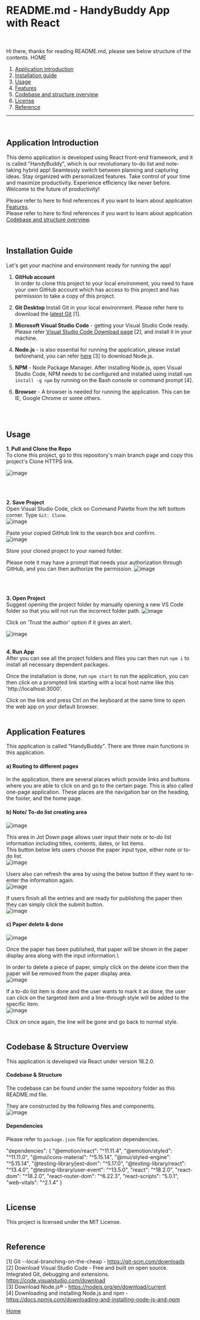 # README.md - HandyBuddy App with React
<br />

Hi there, thanks for reading README.md, please see below structure of the contents. <a name="home">HOME</a>

1. [Application introduction](#ch1)
2. [Installation guide](#ch2)
3. [Usage](#ch3)  
4. [Features](#ch4)
5. [Codebase and structure overview](#ch5)
6. [License](#ch6)
7. [Reference](#ref)

***
<br />

 
  
## <a name="ch1">Application Introduction</a>

<p>This demo application is developed using React front-end framework, and it is called "HandyBuddy", which is our revolutionary to-do list and note-taking hybrid app! Seamlessly switch between planning and capturing ideas. Stay organized with personalized features. Take control of your time and maximize productivity. Experience efficiency like never before. Welcome to the future of productivity!</p>

Please refer to here to find references if you want to learn about application [Features](#ch4).\
Please refer to here to find references if you want to learn about application [Codebase and structure overview](#ch5).\
\
<br />
## <a name="ch2">Installation Guide</a>

Let's get your machine and environment ready for running the app!

 1. **GitHub account**\
In order to clone this project to your local environment, you need to have your own GitHub account which has access to this project and has permission to take a copy of this project.


 2. **Git Desktop**
Install Git in your local environment. Please refer here to download the [latest Git](https://git-scm.com/downloads) [1].


 3. **Microsoft Visual Studio Code** - getting your Visual Studio Code ready. Please refer [Visual Studio Code Download page](https://code.visualstudio.com/download) [2], and install it in your machine.


 4. **Node.js** - is also essential for running the application, please install beforehand, you can refer [here](https://nodejs.org/en/download/current) [3] to download Node.js.


 5. **NPM** - Node Package Manager. After installing Node.js, open Visual Studio Code, NPM needs to be configured and installed using install `npm install -g npm` by running on the Bash console or command prompt [4].

 6. **Browser** - A browser is needed for running the application. This can be IE, Google Chrome or some others.

\
<br />
## <a name="ch3">Usage</a>

**1. Pull and Clone the Repo**
\
To clone this project, go to this repository's main branch page and copy this project's Clone HTTPS link.

![image](https://github.com/KhilliamsChise/ReactAPP-HandyBuddy/assets/114396691/aed5a989-7782-4f92-8ead-1090fd0cfd39)

\
<br />

**2. Save Project**
\
Open Visual Studio Code, click on Command Palette from the left bottom corner. Type `Git: Clone`.\
![image](https://github.com/UOA-CS732-SE750-Students-2024/cs732-assignment-KhilliamsChise/assets/114396691/1a90a095-7103-46bc-a33b-8fd06bf36256)

Paste your copied GitHub link to the search box and confirm.\
![image](https://github.com/UOA-CS732-SE750-Students-2024/cs732-assignment-KhilliamsChise/assets/114396691/4c61f104-3f9e-4634-8f0b-c78141a76e07)

Store your cloned project to your named folder.

Please note it may have a prompt that needs your authorization through GitHub, and you can then authorize the permission.
![image](https://github.com/UOA-CS732-SE750-Students-2024/cs732-assignment-KhilliamsChise/assets/114396691/a691bd29-ac96-4865-ac76-eadfc1691c24)

\
<br />

**3. Open Project**
\
Suggest opening the project folder by manually opening a new VS Code folder so that you will not run the incorrect folder path.
![image](https://github.com/UOA-CS732-SE750-Students-2024/cs732-assignment-KhilliamsChise/assets/114396691/eb6c5dfd-d093-474d-b19e-9cb31d81ea9a)


Click on 'Trust the author' option if it gives an alert.

![image](https://github.com/UOA-CS732-SE750-Students-2024/cs732-assignment-KhilliamsChise/assets/114396691/9e4457a4-7edc-46a4-97e7-eb056acd5b4e)
\
<br />

**4. Run App**
\
After you can see all the project folders and files you can then run `npm i` to install all necessary dependent packages.

Once the installation is done, run `npm start` to run the application, you can then click on a prompted link starting with a local host name like this 'http://localhost:3000'.

Click on the link and press Ctrl on the keyboard at the same time to open the web app on your default browser. 
\
<br />
## <a name="ch4">Application Features</a>
<p>This application is called "HandyBuddy". There are three main functions in this application. </p>

#### a) Routing to different pages
In the application, there are several places which provide links and buttons where you are able to click on and go to the certain page. This is also called one-page application.
These places are the navigation bar on the heading, the footer, and the home page.

#### b) Note/ To-do list creating area

![image](https://github.com/KhilliamsChise/ReactAPP-HandyBuddy/assets/114396691/abae5050-fc9d-4b7c-9ce6-316eb3b926f2)

This area in Jot Down page allows user input their note or to-do list information including titles, contents, dates, or list items.\
This button below lets users choose the paper input type, either note or to-do list.\
![image](https://github.com/KhilliamsChise/ReactAPP-HandyBuddy/assets/114396691/eb00ae8a-a12d-4bb9-8660-de9c856adb36)


Users also can refresh the area by using the below button if they want to re-enter the information again.\
![image](https://github.com/KhilliamsChise/ReactAPP-HandyBuddy/assets/114396691/14cec757-5de7-41db-9f48-dd5ff10efe34)


If users finish all the entries and are ready for publishing the paper then they can simply click the submit button.\
![image](https://github.com/KhilliamsChise/ReactAPP-HandyBuddy/assets/114396691/fb7cd7c3-90ca-4beb-8cec-107f81a96cfb)



#### c) Paper delete & done
![image](https://github.com/KhilliamsChise/ReactAPP-HandyBuddy/assets/114396691/c1bca0b4-0107-45b2-94f2-ed808316dd45)


Once the paper has been published, that paper will be shown in the paper display area along with the input information.\

In order to delete a piece of paper, simply click on the delete icon then the paper will be removed from the paper display area.<br />
![image](https://github.com/KhilliamsChise/ReactAPP-HandyBuddy/assets/114396691/3d6ba40b-45ba-459c-9f89-77622e38c7e0)


If a to-do list item is done and the user wants to mark it as done, the user can click on the targeted item and a line-through style will be added to the specific item.\
![image](https://github.com/KhilliamsChise/ReactAPP-HandyBuddy/assets/114396691/50f89cb6-0f5b-4e9e-92a3-771867ae3d80)

Click on once again, the line will be gone and go back to normal style.
\
<br />
## <a name="ch5">Codebase & Structure Overview</a>
This application is developed via React under version 18.2.0.
#### Codebase & Structure
The codebase can be found under the same repository folder as this README.md file.

They are constructed by the following files and components.\
![image](https://github.com/KhilliamsChise/ReactAPP-HandyBuddy/assets/114396691/38c548ac-c3c3-44d5-866b-b05eb020dac7)


#### Dependencies
Please refer to `package.json` file for application dependencies.

  "dependencies": {
    "@emotion/react": "^11.11.4",
    "@emotion/styled": "^11.11.0",
    "@mui/icons-material": "^5.15.14",
    "@mui/styled-engine": "^5.15.14",
    "@testing-library/jest-dom": "^5.17.0",
    "@testing-library/react": "^13.4.0",
    "@testing-library/user-event": "^13.5.0",
    "react": "^18.2.0",
    "react-dom": "^18.2.0",
    "react-router-dom": "^6.22.3",
    "react-scripts": "5.0.1",
    "web-vitals": "^2.1.4"
  }
\
<br />

## <a name="ch6">License</a>
This project is licensed under the MIT License.
\
<br />
## <a name="ref">Reference</a>

[1] Git --local-branching-on-the-cheap - https://git-scm.com/downloads \
[2] Download Visual Studio Code - Free and built on open source. Integrated Git, debugging and extensions. https://code.visualstudio.com/download  \
[3] Download Node.js® - https://nodejs.org/en/download/current   \
[4] Downloading and installing Node.js and npm - https://docs.npmjs.com/downloading-and-installing-node-js-and-npm  


[Home](#home)
